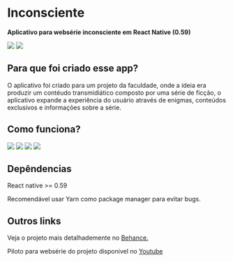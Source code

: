 # Inconsciente
**Aplicativo para websérie inconsciente em React Native (0.59)**

![](https://i.imgur.com/mrBpURq.gifl) ![](https://i.imgur.com/v6wUXbl.gifl)

## Para que foi criado esse app?
O aplicativo foi criado para um projeto da faculdade, onde a ídeia era produzir um contéudo transmidiático composto por uma série de ficção, o aplicativo expande a experiência do usuário através de enigmas, conteúdos exclusivos e informações sobre a série.

## Como funciona?
![](https://i.imgur.com/V98NDnrm.jpg) ![](https://i.imgur.com/Sd9ICiam.jpg) ![](https://i.imgur.com/bYMDlfJm.jpg) ![](https://i.imgur.com/VuMHhY5m.jpg) 

## Depêndencias
React native >= 0.59

Recomendável usar Yarn como package manager para evitar bugs.

## Outros links
Veja o projeto mais detalhademente no [Behance.](https://www.behance.net/gallery/88931785/IN-CONSCIENTE)

Piloto para websérie do projeto disponivel no [Youtube](https://www.youtube.com/watch?v=m8QZ1sUSa5c&feature=youtu.be)
